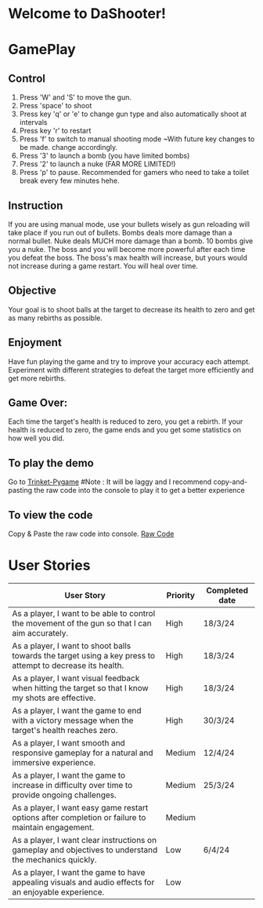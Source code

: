# Welcome to DaShooter!

# GamePlay
## Control
1. Press 'W' and 'S' to move the gun.
2. Press 'space' to shoot
3. Press key 'q' or 'e' to change gun type and also automatically shoot at intervals
4. Press key 'r' to restart
5. Press 'f' to switch to manual shooting mode ~With future key changes to be made. change accordingly.
6. Press '3' to launch a bomb (you have limited bombs)
7. Press '2' to launch a nuke (FAR MORE LIMITED!)
8. Press 'p' to pause. Recommended for gamers who need to take a toilet break every few minutes hehe.
## Instruction
If you are using manual mode, use your bullets wisely as gun reloading will take place if you run out of bullets.
Bombs deals more damage than a normal bullet.
Nuke deals MUCH more damage than a bomb.
10 bombs give you a nuke.
The boss and you will become more powerful after each time you defeat the boss.
The boss's max health will increase, but yours would not increase during a game restart.
You will heal over time.
## Objective
Your goal is to shoot balls at the target to decrease its health to zero and get as many rebirths as possible.       
## Enjoyment
Have fun playing the game and try to improve your accuracy each attempt.
Experiment with different strategies to defeat the target more efficiently and get more rebirths.
## Game Over:
Each time the target's health is reduced to zero, you get a rebirth.
If your health is reduced to zero, the game ends and you get some statistics on how well you did.

## To play the demo
Go to [Trinket-Pygame](https://Trinket.io/pygame) #Note : It will be laggy and I recommend copy-and-pasting the raw code into the console to play it to get a better experience
## To view the code
Copy & Paste the raw code into console.  [Raw Code](https://raw.githubusercontent.com/nathan-coder-learn/DaShooter/main/Nathan.py)


# User Stories
| User Story                                                                                                 | Priority | Completed date  |
|------------------------------------------------------------------------------------------------------------|----------|-----------------|
| As a player, I want to be able to control the movement of the gun so that I can aim accurately.            | High     | 18/3/24         |
| As a player, I want to shoot balls towards the target using a key press to attempt to decrease its health. | High     | 18/3/24         | 
| As a player, I want visual feedback when hitting the target so that I know my shots are effective.         | High     | 18/3/24         | 
| As a player, I want the game to end with a victory message when the target's health reaches zero.          | High     | 30/3/24         |  
| As a player, I want smooth and responsive gameplay for a natural and immersive experience.                 | Medium   | 12/4/24         |
| As a player, I want the game to increase in difficulty over time to provide ongoing challenges.            | Medium   | 25/3/24         | 
| As a player, I want easy game restart options after completion or failure to maintain engagement.          | Medium   |                 | 
| As a player, I want clear instructions on gameplay and objectives to understand the mechanics quickly.     | Low      | 6/4/24          |
| As a player, I want the game to have appealing visuals and audio effects for an enjoyable experience.      | Low      |                 | 



